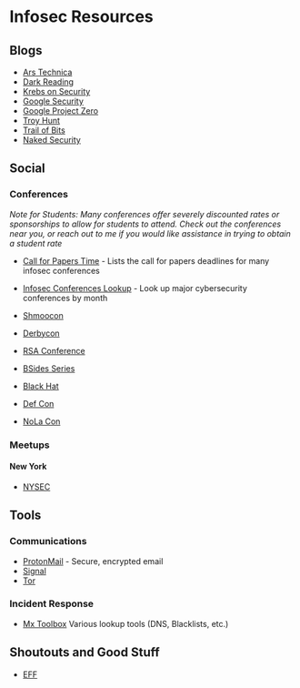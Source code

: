 # Infosec Resources

## Blogs
- [Ars Technica](https://arstechnica.com/security)
- [Dark Reading](http://www.darkreading.com)
- [Krebs on Security](http://krebsonsecurity.com)
- [Google Security](https://security.googleblog.com)
- [Google Project Zero](https://googleprojectzero.blogspot.com)
- [Troy Hunt](https://www.troyhunt.com)
- [Trail of Bits](https://blog.trailofbits.com/)
- [Naked Security](https://nakedsecurity.sophos.com/)


## Social
### Conferences
*Note for Students: Many conferences offer severely discounted rates or sponsorships to allow for students to attend. Check out the conferences near you, or reach out to me if you would like assistance in trying to obtain a student rate*

- [Call for Papers Time](https://cfptime.org/) - Lists the call for papers deadlines for many infosec conferences
- [Infosec Conferences Lookup](https://infosec-conferences.com/) - Look up major cybersecurity conferences by month

- [Shmoocon](https://shmoocon.com)
- [Derbycon](https://www.derbycon.com)
- [RSA Conference](http://www.rsaconference.com)
- [BSides Series](http://www.securitybsides.com)
- [Black Hat](http://blackhat.com)
- [Def Con](https://defcon.org)
- [NoLa Con](https://nolacon.com/)

### Meetups
#### New York
- [NYSEC](http://nysec.isis.poly.edu/)

## Tools
### Communications
- [ProtonMail](https://protonmail.com) - Secure, encrypted email
- [Signal]()
- [Tor]()

### Incident Response
- [Mx Toolbox](https://mxtoolbox.com/SuperTool.aspx) Various lookup tools (DNS, Blacklists, etc.)

## Shoutouts and Good Stuff
- [EFF](https://www.eff.org)